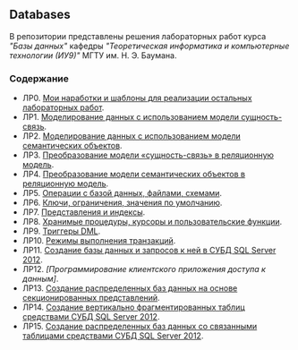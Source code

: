 ## Databases
В репозитории представлены решения лабораторных работ курса _"Базы данных"_ кафедры _"Теоретическая информатика и компьютерные технологии (ИУ9)"_ МГТУ им. Н. Э. Баумана.

### Содержание
* ЛР0. [Мои наработки и шаблоны для реализации остальных лабораторных работ](./lab00).
* ЛР1. [Моделирование данных с использованием модели сущность-связь](./lab01).
* ЛР2. [Моделирование данных с использованием модели семантических объектов](./lab02).
* ЛР3. [Преобразование модели «сущность-связь» в реляционную модель](./lab03).
* ЛР4. [Преобразование модели семантических объектов в реляционную модель](./lab04).
* ЛР5. [Операции с базой данных, файлами, схемами](./lab05).
* ЛР6. [Ключи, ограничения, значения по умолчанию](./lab06).
* ЛР7. [Представления и индексы](./lab07).
* ЛР8. [Хранимые процедуры, курсоры и пользовательские функции](./lab08).
* ЛР9. [Триггеры DML](./lab09).
* ЛР10. [Режимы выполнения транзакций](./lab10).
* ЛР11. [Создание базы данных и запросов к ней в СУБД SQL Server 2012](./lab11).
* ЛР12. _[Программирование клиентского приложения доступа к данным]_.
* ЛР13. [Создание распределенных баз данных на основе секционированных представлений](./lab13).
* ЛР14. [Создание вертикально фрагментированных таблиц средствами СУБД SQL Server 2012](./lab14).
* ЛР15. [Создание распределенных баз данных со связанными таблицами средствами СУБД SQL Server 2012](./lab15).
